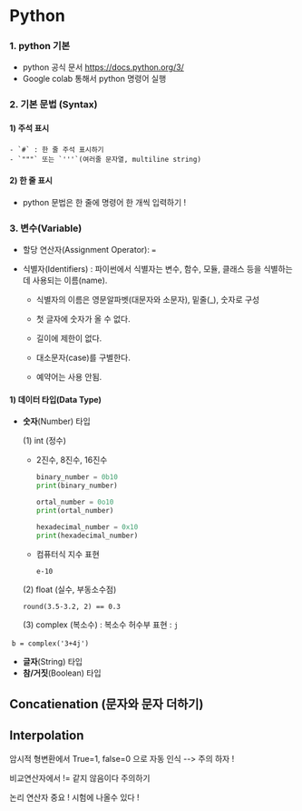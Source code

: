 # Python 

### 1. python 기본

- python 공식 문서 https://docs.python.org/3/
- Google colab 통해서 python 명령어 실행



### 2. 기본 문법 (Syntax)
#### 	1) 주석 표시

	- `#` : 한 줄 주석 표시하기
	- `"""` 또는 `'''`(여러줄 문자열, multiline string)

#### 2) 한 줄 표시

- python 문법은 한 줄에 명령어 한 개씩 입력하기 !



### 	3. 변수(Variable)

- 할당 연산자(Assignment Operator): `=`

- 식별자(Identifiers) : 파이썬에서 식별자는 변수, 함수, 모듈, 클래스 등을 식별하는데 사용되는 이름(name).

  * 식별자의 이름은 영문알파벳(대문자와 소문자), 밑줄(_), 숫자로 구성
  
  * 첫 글자에 숫자가 올 수 없다.
  
  * 길이에 제한이 없다.
  
  * 대소문자(case)를 구별한다.
  
  *  예약어는 사용 안됨. 
  
    

#### 	1) 데이터 타입(Data Type)

- **숫자**(Number) 타입

  (1) int (정수)

  * 2진수, 8진수, 16진수 

    ``` python
    binary_number = 0b10
    print(binary_number)
    
    ortal_number = 0o10
    print(ortal_number)
    
    hexadecimal_number = 0x10
    print(hexadecimal_number)
    ```

  * 컴퓨터식 지수 표현

    ``` e-10 ```

  (2) float (실수, 부동소수점)
  
   	 ```round(3.5-3.2, 2) == 0.3```

 	 (3) complex (복소수) : 복소수 허수부 표현 : `j`

​			```b = complex('3+4j')```

- **글자**(String) 타입
- **참/거짓**(Boolean) 타입







## Concatienation (문자와 문자 더하기)

##  Interpolation



암시적 형변환에서 True=1, false=0 으로 자동 인식 --> 주의 하자 !

비교연산자에서 != 같지 않음이다 주의하기 

논리 연산자 중요 ! 시험에 나올수 있다 !

